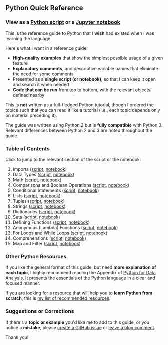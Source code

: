 ## Python Quick Reference

### View as a [Python script](reference.py) or a [Jupyter notebook](http://nbviewer.jupyter.org/github/justmarkham/python-reference/blob/master/reference.ipynb)

This is the reference guide to Python that I **wish** had existed when I was learning the language.

Here's what I want in a reference guide:

- **High-quality examples** that show the simplest possible usage of a given feature
- **Explanatory comments**, and descriptive variable names that eliminate the need for some comments
- Presented as a **single script (or notebook)**, so that I can keep it open and search it when needed
- **Code that can be run** from top to bottom, with the relevant objects defined nearby

This is **not** written as a full-fledged Python tutorial, though I ordered the topics such that you can read it like a tutorial (i.e., each topic depends only on material preceding it).

The guide was written using Python 2 but is **fully compatible** with Python 3. Relevant differences between Python 2 and 3 are noted throughout the guide.

### Table of Contents

Click to jump to the relevant section of the script or the notebook:

1. Imports ([script](reference.py#L28), [notebook](http://nbviewer.jupyter.org/github/justmarkham/python-reference/blob/master/reference.ipynb#1.-Imports))
2. Data Types ([script](reference.py#L52), [notebook](http://nbviewer.jupyter.org/github/justmarkham/python-reference/blob/master/reference.ipynb#2.-Data-Types))
3. Math ([script](reference.py#L84), [notebook](http://nbviewer.jupyter.org/github/justmarkham/python-reference/blob/master/reference.ipynb#3.-Math))
4. Comparisons and Boolean Operations ([script](reference.py#L102), [notebook](http://nbviewer.jupyter.org/github/justmarkham/python-reference/blob/master/reference.ipynb#4.-Comparisons-and-Boolean-Operations))
5. Conditional Statements ([script](reference.py#L121), [notebook](http://nbviewer.jupyter.org/github/justmarkham/python-reference/blob/master/reference.ipynb#5.-Conditional-Statements))
6. Lists ([script](reference.py#L150), [notebook](http://nbviewer.jupyter.org/github/justmarkham/python-reference/blob/master/reference.ipynb#6.-Lists))
7. Tuples ([script](reference.py#224), [notebook](http://nbviewer.jupyter.org/github/justmarkham/python-reference/blob/master/reference.ipynb#7.-Tuples))
8. Strings ([script](reference.py#L259), [notebook](http://nbviewer.jupyter.org/github/justmarkham/python-reference/blob/master/reference.ipynb#8.-Strings))
9. Dictionaries ([script](reference.py#L319), [notebook](http://nbviewer.jupyter.org/github/justmarkham/python-reference/blob/master/reference.ipynb#9.-Dictionaries))
10. Sets ([script](reference.py#L372), [notebook](http://nbviewer.jupyter.org/github/justmarkham/python-reference/blob/master/reference.ipynb#10.-Sets))
11. Defining Functions ([script](reference.py#L409), [notebook](http://nbviewer.jupyter.org/github/justmarkham/python-reference/blob/master/reference.ipynb#11.-Defining-Functions))
12. Anonymous (Lambda) Functions ([script](reference.py#L474), [notebook](http://nbviewer.jupyter.org/github/justmarkham/python-reference/blob/master/reference.ipynb#12.-Anonymous-%28Lambda%29-Functions))
13. For Loops and While Loops ([script](reference.py#L495), [notebook](http://nbviewer.jupyter.org/github/justmarkham/python-reference/blob/master/reference.ipynb#13.-For-Loops-and-While-Loops))
14. Comprehensions ([script](reference.py#L540), [notebook](http://nbviewer.jupyter.org/github/justmarkham/python-reference/blob/master/reference.ipynb#14.-Comprehensions))
15. Map and Filter ([script](reference.py#L594), [notebook](http://nbviewer.jupyter.org/github/justmarkham/python-reference/blob/master/reference.ipynb#15.-Map-and-Filter))

### Other Python Resources

If you like the general format of this guide, but need **more explanation of each topic**, I highly recommend reading the Appendix of [Python for Data Analysis](http://shop.oreilly.com/product/0636920023784.do). It presents the essentials of the Python language in a clear and focused manner.

If you are looking for a resource that will help you to **learn Python from scratch**, this is [my list of recommended resources](https://github.com/justmarkham/DAT8#python-resources).

### Suggestions or Corrections

If there's a **topic or example** you'd like me to add to this guide, or you notice a **mistake**, please [create a GitHub issue](../../issues) or [leave a blog comment](http://www.dataschool.io/python-quick-reference/).

Thank you!
